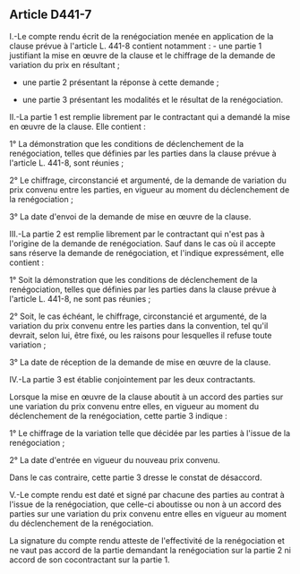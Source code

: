 Article D441-7
----
I.-Le compte rendu écrit de la renégociation menée en application de la clause
prévue à l'article L. 441-8 contient notamment : - une partie 1 justifiant la
mise en œuvre de la clause et le chiffrage de la demande de variation du prix en
résultant ;

- une partie 2 présentant la réponse à cette demande ;

- une partie 3 présentant les modalités et le résultat de la renégociation.

II.-La partie 1 est remplie librement par le contractant qui a demandé la mise
en œuvre de la clause. Elle contient :

1° La démonstration que les conditions de déclenchement de la renégociation,
telles que définies par les parties dans la clause prévue à l'article L. 441-8,
sont réunies ;

2° Le chiffrage, circonstancié et argumenté, de la demande de variation du prix
convenu entre les parties, en vigueur au moment du déclenchement de la
renégociation ;

3° La date d'envoi de la demande de mise en œuvre de la clause.

III.-La partie 2 est remplie librement par le contractant qui n'est pas à
l'origine de la demande de renégociation. Sauf dans le cas où il accepte sans
réserve la demande de renégociation, et l'indique expressément, elle contient :

1° Soit la démonstration que les conditions de déclenchement de la
renégociation, telles que définies par les parties dans la clause prévue à
l'article L. 441-8, ne sont pas réunies ;

2° Soit, le cas échéant, le chiffrage, circonstancié et argumenté, de la
variation du prix convenu entre les parties dans la convention, tel qu'il
devrait, selon lui, être fixé, ou les raisons pour lesquelles il refuse toute
variation ;

3° La date de réception de la demande de mise en œuvre de la clause.

IV.-La partie 3 est établie conjointement par les deux contractants.

Lorsque la mise en œuvre de la clause aboutit à un accord des parties sur une
variation du prix convenu entre elles, en vigueur au moment du déclenchement de
la renégociation, cette partie 3 indique :

1° Le chiffrage de la variation telle que décidée par les parties à l'issue de
la renégociation ;

2° La date d'entrée en vigueur du nouveau prix convenu.

Dans le cas contraire, cette partie 3 dresse le constat de désaccord.

V.-Le compte rendu est daté et signé par chacune des parties au contrat à
l'issue de la renégociation, que celle-ci aboutisse ou non à un accord des
parties sur une variation du prix convenu entre elles en vigueur au moment du
déclenchement de la renégociation.

La signature du compte rendu atteste de l'effectivité de la renégociation et ne
vaut pas accord de la partie demandant la renégociation sur la partie 2 ni
accord de son cocontractant sur la partie 1.
